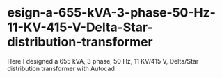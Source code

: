 # esign-a-655-kVA-3-phase-50-Hz-11-KV-415-V-Delta-Star-distribution-transformer
Here I designed a 655 kVA, 3 phase, 50 Hz, 11 KV/415 V, Delta/Star distribution transformer with Autocad

